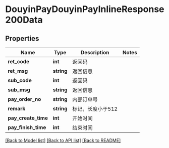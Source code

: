 # DouyinPayDouyinPayInlineResponse200Data

## Properties
Name | Type | Description | Notes
------------ | ------------- | ------------- | -------------
**ret_code** | **int** | 返回码 | 
**ret_msg** | **string** | 返回信息 | 
**sub_code** | **int** | 返回码 | 
**sub_msg** | **string** | 返回信息 | 
**pay_order_no** | **string** | 内部订单号 | 
**remark** | **string** | 标记，长度小于512 | 
**pay_create_time** | **int** | 开始时间 | 
**pay_finish_time** | **int** | 结束时间 | 

[[Back to Model list]](../README.md#documentation-for-models) [[Back to API list]](../README.md#documentation-for-api-endpoints) [[Back to README]](../README.md)

